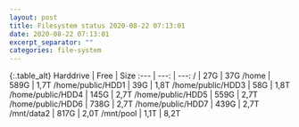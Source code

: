 ```yaml
---
layout: post
title: Filesystem status 2020-08-22 07:13:01
date: 2020-08-22 07:13:01
excerpt_separator: ""
categories: file-system
---
```

{:.table_alt}
Harddrive | Free | Size
:--- | ---: | ---:
/ | 27G | 37G
/home | 589G | 1,7T
/home/public/HDD1 | 39G | 1,8T
/home/public/HDD3 | 58G | 1,8T
/home/public/HDD4 | 145G | 2,7T
/home/public/HDD5 | 559G | 2,7T
/home/public/HDD6 | 738G | 2,7T
/home/public/HDD7 | 439G | 2,7T
/mnt/data2 | 817G | 2,0T
/mnt/pool | 1,1T | 8,2T
